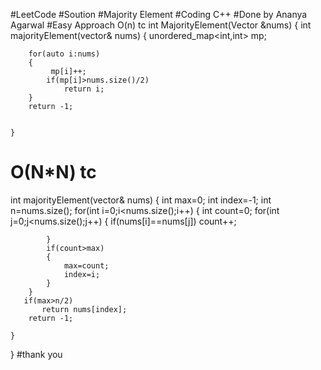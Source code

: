 #LeetCode 
#Soution 
#Majority Element
#Coding C++
#Done by Ananya Agarwal
#Easy Approach O(n) tc
int MajorityElement(Vector<int> &nums)
{
    int majorityElement(vector<int>& nums) {
        unordered_map<int,int> mp;
       
        for(auto i:nums)
        {
             mp[i]++;
            if(mp[i]>nums.size()/2)
                return i;
        }
        return -1;
        
        
    }

# O(N*N) tc
int majorityElement(vector<int>& nums) {
        int max=0;
        int index=-1;
        int n=nums.size();
        for(int i=0;i<nums.size();i++)
        {
            int count=0;
            for(int j=0;j<nums.size();j++)
            {
                if(nums[i]==nums[j])
                    count++;
                
            }
            if(count>max)
            {
                max=count;
                index=i;
            }
        }
       if(max>n/2)
           return nums[index];
        return -1;
        
    }
}
#thank you
